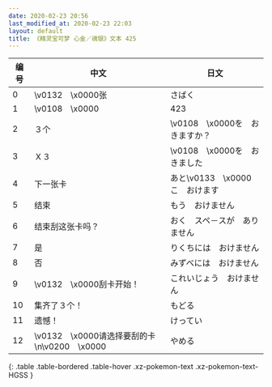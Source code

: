```yaml
---
date: 2020-02-23 20:56
last_modified_at: 2020-02-23 22:03
layout: default
title: 《精灵宝可梦 心金／魂银》文本 425
---
```

| 编号 | 中文 | 日文 |
| ---- | ---- | ---- |
| 0 | \v0132　\x0000张 | さばく |
| 1 | \v0108　\x0000 | 423 |
| 2 | ３个 | \v0108　\x0000を　おきますか？ |
| 3 | Ｘ３ | \v0108　\x0000を　おきました |
| 4 | 下一张卡 | あと\v0133　\x0000こ　おけます |
| 5 | 结束 | もう　おけません |
| 6 | 结束刮这张卡吗？ | おく　スペ－スが　ありません |
| 7 | 是 | りくちには　おけません |
| 8 | 否 | みずべには　おけません |
| 9 | \v0132　\x0000刮卡开始！ | これいじょう　おけません |
| 10 | 集齐了３个！ | もどる |
| 11 | 遗憾！ | けってい |
| 12 | \v0132　\x0000请选择要刮的卡\n\v0200　\x0000 | やめる |
{: .table .table-bordered .table-hover .xz-pokemon-text .xz-pokemon-text-HGSS }